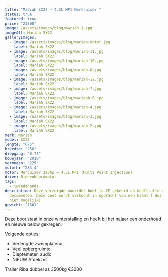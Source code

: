 ```yaml
---
title: "Mariah SX22 – 4.3L MPI Mercruiser "
status: true
featured: true
price: "23500"
image: /assets/images/blog/mariah-1.jpg
imageAlt: Mariah SX22
galleryImages:
  - image: /assets/images/blog/mariah-motor.jpg
    label: Mariah SX22
  - image: /assets/images/blog/mariah-11.jpg
    label: Mariah SX22
  - image: /assets/images/blog/mariah-10.jpg
    label: Mariah SX22
  - image: /assets/images/blog/mariah-8.jpg
    label: Mariah SX22
  - image: /assets/images/blog/mariah-12.jpg
    label: Mariah SX22
  - image: /assets/images/blog/mariah-7.jpg
    label: Mariah SX22
  - image: /assets/images/blog/mariahh-6.jpg
    label: Mariah SX22
  - image: /assets/images/blog/mariah-4.jpg
    label: Mariah SX22
  - image: /assets/images/blog/mariah-3.jpg
    label: Mariah SX22
  - image: /assets/images/blog/mariah-2.jpg
    label: Mariah SX22
merk: Mariah
model: SX22
lengte: "675"
breedte: "250"
diepgang: "0.78"
bouwjaar: "2010"
vermogen: "225"
motorh: "283.4"
motor: Mercuiser 225hp – 4.3L MPI (Multi Point Injection)
drive: Binnenboordmotor
tags:
  - tweedehands
description: Deze verzorgde bowrider boot is CE gekeurd en heeft alle nodige
  documenten. Deze boot wordt verkocht in opdracht van een klant ( dus overname
  niet mogelijk)
gewicht: "1361"
---
```

Deze boot staat in onze winterstalling en heeft bij het najaar een onderhoud en nieuwe below gekregen.

Volgende opties:

* Verlengde zwemplateau
* Veel opbergruimte
* Dieptemeter, audio
* NIEUW Afdekzeil



Trailer Riba dubbel as 3500kg €3000

